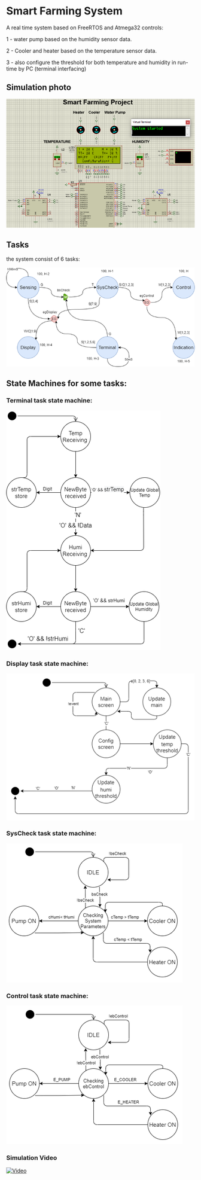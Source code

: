 #   Smart Farming System

A real time system based on FreeRTOS and Atmega32 controls:

1 - water pump based on the humidity sensor data.

2 - Cooler and heater based on the temperature sensor data.

3 - also configure the threshold for both temperature and humidity in run-time by PC (terminal interfacing)

## Simulation photo
![Tasksdiagram](./img/simulation.png)

## Tasks 

the system consist of 6 tasks:

![Tasksdiagram](./img/Tasksdiagram.png)

## State Machines for some tasks:

### Terminal task state machine:

![Tasksdiagram](./img/terminalStateMachine.png)


### Display task state machine:

![Tasksdiagram](./img/displayStateMachine.png)


### SysCheck task state machine:

![Tasksdiagram](./img/syscheckStateMachine.png)


### Control task state machine:

![Tasksdiagram](./img/controlStateMachine.png)


### Simulation Video
[![Video](https://drive.google.com/file/d/1okvgtwBOKIKYVGwumSh-9U_kcbMSZ8fy/view?usp=sharing)](https://drive.google.com/file/d/1okvgtwBOKIKYVGwumSh-9U_kcbMSZ8fy/view?usp=sharing"SFS")

